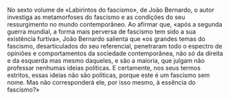 No sexto volume de «Labirintos do fascismo», de João Bernardo, o autor investiga as metamorfoses do fascismo e as condições do seu ressurgimento no mundo contemporâneo. Ao afirmar que, «após a segunda guerra mundial, a forma mais perversa de fascismo tem sido a sua existência furtiva», João Bernardo salienta que «os grandes temas do fascismo, desarticulados do seu referencial, penetraram todo o espectro de opiniões e comportamentos da sociedade contemporânea, não só da direita e da esquerda mas mesmo daqueles, e são a maioria, que julgam não professar nenhumas ideias políticas. E certamente, nos seus termos estritos, essas ideias não são políticas, porque este é um fascismo sem nome. Mas não corresponderá ele, por isso mesmo, à essência do fascismo?» 

